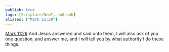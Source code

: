 ```yaml
---
publish: true
tags: [Scripture/NewT, noGraph]
aliases: ["Mark 11:29"]
---
```

[Mark 11:29](https://churchofjesuschrist.org/study/scriptures/nt/mark/11?lang=eng&id=p29#p29) And Jesus answered and said unto them, I will also ask of you one question, and answer me, and I will tell you by what authority I do these things.

